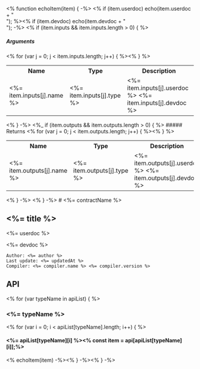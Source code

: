 <% function echoItem(item) { -%>
<% if (item.userdoc) echo(item.userdoc + "<br />"); %><% if (item.devdoc) echo(item.devdoc + "<br />"); -%>
<% if (item.inputs && item.inputs.length > 0) { %>
##### Arguments
<table>
<tr><th>Name</th><th>Type</th><th>Description</th></tr>
<% for (var j = 0; j < item.inputs.length; j++) { %><tr>
  <td><%= item.inputs[j].name %></td>
  <td><%= item.inputs[j].type %></td>
  <td><%= item.inputs[j].userdoc %>
  <%= item.inputs[j].devdoc %></td>
</tr><% } %>
</table><% } -%>
<%_ if (item.outputs && item.outputs.length > 0) { %>
##### Returns
<table>  
<tr><th>Name</th><th>Type</th><th>Description</th></tr>
<% for (var j = 0; j < item.outputs.length; j++) { %><tr>
  <td><%= item.outputs[j].name %></td>
  <td><%= item.outputs[j].type %></td>
  <td><%= item.outputs[j].userdoc %>
  <%= item.outputs[j].devdoc %></td>
</tr><% } %>
</table><% } -%>
<% } -%>
# <%= contractName %>

## <%= title %>

<%= userdoc %>

<%= devdoc %>

```
Author: <%= author %>
Last update: <%= updatedAt %>
Compiler: <%= compiler.name %> <%= compiler.version %>
```

## API
<% for (var typeName in apiList) { %>
### <%= typeName %>
<% for (var i = 0; i < apiList[typeName].length; i++) { %>
#### <%= apiList[typeName][i] %><% const item = api[apiList[typeName][i]];%>
<% echoItem(item) -%><% } -%><% } -%>
